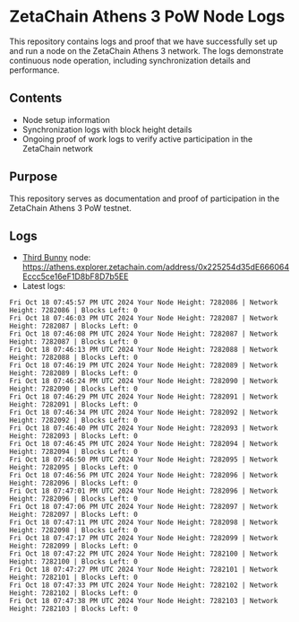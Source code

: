 # ZetaChain Athens 3 PoW Node Logs
This repository contains logs and proof that we have successfully set up and run a node on the ZetaChain Athens 3 network. The logs demonstrate continuous node operation, including synchronization details and performance.

## Contents
- Node setup information
- Synchronization logs with block height details
- Ongoing proof of work logs to verify active participation in the ZetaChain network

## Purpose
This repository serves as documentation and proof of participation in the ZetaChain Athens 3 PoW testnet.

## Logs

- [Third Bunny](https://thirdbunny.xyz/) node: https://athens.explorer.zetachain.com/address/0x225254d35dE666064Eccc5ce16eF1D8bF8D7b5EE
- Latest logs:
```
Fri Oct 18 07:45:57 PM UTC 2024 Your Node Height: 7282086 | Network Height: 7282086 | Blocks Left: 0
Fri Oct 18 07:46:03 PM UTC 2024 Your Node Height: 7282087 | Network Height: 7282087 | Blocks Left: 0
Fri Oct 18 07:46:08 PM UTC 2024 Your Node Height: 7282087 | Network Height: 7282087 | Blocks Left: 0
Fri Oct 18 07:46:13 PM UTC 2024 Your Node Height: 7282088 | Network Height: 7282088 | Blocks Left: 0
Fri Oct 18 07:46:19 PM UTC 2024 Your Node Height: 7282089 | Network Height: 7282089 | Blocks Left: 0
Fri Oct 18 07:46:24 PM UTC 2024 Your Node Height: 7282090 | Network Height: 7282090 | Blocks Left: 0
Fri Oct 18 07:46:29 PM UTC 2024 Your Node Height: 7282091 | Network Height: 7282091 | Blocks Left: 0
Fri Oct 18 07:46:34 PM UTC 2024 Your Node Height: 7282092 | Network Height: 7282092 | Blocks Left: 0
Fri Oct 18 07:46:40 PM UTC 2024 Your Node Height: 7282093 | Network Height: 7282093 | Blocks Left: 0
Fri Oct 18 07:46:45 PM UTC 2024 Your Node Height: 7282094 | Network Height: 7282094 | Blocks Left: 0
Fri Oct 18 07:46:50 PM UTC 2024 Your Node Height: 7282095 | Network Height: 7282095 | Blocks Left: 0
Fri Oct 18 07:46:56 PM UTC 2024 Your Node Height: 7282096 | Network Height: 7282096 | Blocks Left: 0
Fri Oct 18 07:47:01 PM UTC 2024 Your Node Height: 7282096 | Network Height: 7282096 | Blocks Left: 0
Fri Oct 18 07:47:06 PM UTC 2024 Your Node Height: 7282097 | Network Height: 7282097 | Blocks Left: 0
Fri Oct 18 07:47:11 PM UTC 2024 Your Node Height: 7282098 | Network Height: 7282098 | Blocks Left: 0
Fri Oct 18 07:47:17 PM UTC 2024 Your Node Height: 7282099 | Network Height: 7282099 | Blocks Left: 0
Fri Oct 18 07:47:22 PM UTC 2024 Your Node Height: 7282100 | Network Height: 7282100 | Blocks Left: 0
Fri Oct 18 07:47:27 PM UTC 2024 Your Node Height: 7282101 | Network Height: 7282101 | Blocks Left: 0
Fri Oct 18 07:47:33 PM UTC 2024 Your Node Height: 7282102 | Network Height: 7282102 | Blocks Left: 0
Fri Oct 18 07:47:38 PM UTC 2024 Your Node Height: 7282103 | Network Height: 7282103 | Blocks Left: 0
```
